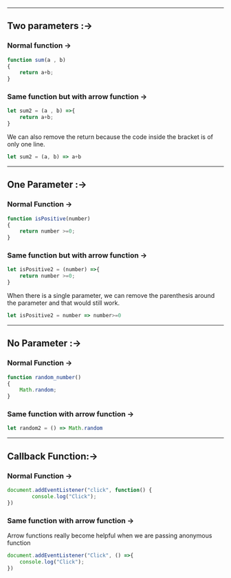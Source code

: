 - - -
## Two parameters :->

### Normal function ->
```javascript
function sum(a , b)
{
	return a+b;
}
```
### Same function but with arrow function ->
```javascript
let sum2 = (a , b) =>{
	return a+b;
}
```
We can also remove the return because the code inside the bracket is of only one line.
```javascript
let sum2 = (a, b) => a+b 
```
- - - 
## One Parameter :->

### Normal Function ->
```javascript
function isPositive(number)
{
	return number >=0;
}
```

### Same function but with arrow function ->
```javascript
let isPositive2 = (number) =>{
	return number >=0;
}
```
When there is a single parameter, we can remove the parenthesis around the parameter and that would still work.
```javascript
let isPositive2 = number => number>=0
```
- - - 

## No Parameter :->

### Normal Function ->
```javascript
function random_number()
{
	Math.random;
}
```

### Same function with arrow function ->
```javascript
let random2 = () => Math.random
```
- - - 
## Callback Function:->

### Normal Function ->
```javascript
document.addEventListener("click", function() {
		console.log("Click");
})
```

### Same function with arrow function ->

Arrow functions really become helpful when we are passing anonymous function 
```javascript
document.addEventListener("Click", () =>{
	console.log("Click");
})
```